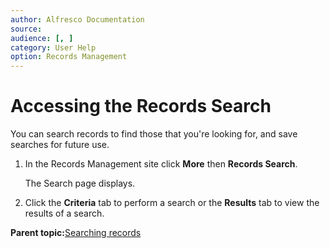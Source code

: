 ```yaml
---
author: Alfresco Documentation
source: 
audience: [, ]
category: User Help
option: Records Management
---
```


# Accessing the Records Search

You can search records to find those that you're looking for, and save searches for future use.

1.  In the Records Management site click **More** then **Records Search**.

    The Search page displays.

2.  Click the **Criteria** tab to perform a search or the **Results** tab to view the results of a search.


**Parent topic:**[Searching records](../concepts/rm-search.md)

